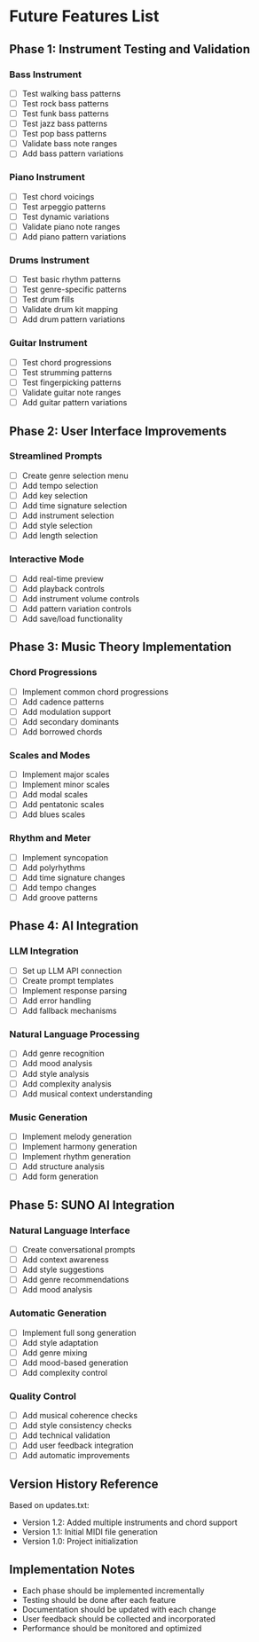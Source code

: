 # Future Features List

## Phase 1: Instrument Testing and Validation
### Bass Instrument
- [ ] Test walking bass patterns
- [ ] Test rock bass patterns
- [ ] Test funk bass patterns
- [ ] Test jazz bass patterns
- [ ] Test pop bass patterns
- [ ] Validate bass note ranges
- [ ] Add bass pattern variations

### Piano Instrument
- [ ] Test chord voicings
- [ ] Test arpeggio patterns
- [ ] Test dynamic variations
- [ ] Validate piano note ranges
- [ ] Add piano pattern variations

### Drums Instrument
- [ ] Test basic rhythm patterns
- [ ] Test genre-specific patterns
- [ ] Test drum fills
- [ ] Validate drum kit mapping
- [ ] Add drum pattern variations

### Guitar Instrument
- [ ] Test chord progressions
- [ ] Test strumming patterns
- [ ] Test fingerpicking patterns
- [ ] Validate guitar note ranges
- [ ] Add guitar pattern variations

## Phase 2: User Interface Improvements
### Streamlined Prompts
- [ ] Create genre selection menu
- [ ] Add tempo selection
- [ ] Add key selection
- [ ] Add time signature selection
- [ ] Add instrument selection
- [ ] Add style selection
- [ ] Add length selection

### Interactive Mode
- [ ] Add real-time preview
- [ ] Add playback controls
- [ ] Add instrument volume controls
- [ ] Add pattern variation controls
- [ ] Add save/load functionality

## Phase 3: Music Theory Implementation
### Chord Progressions
- [ ] Implement common chord progressions
- [ ] Add cadence patterns
- [ ] Add modulation support
- [ ] Add secondary dominants
- [ ] Add borrowed chords

### Scales and Modes
- [ ] Implement major scales
- [ ] Implement minor scales
- [ ] Add modal scales
- [ ] Add pentatonic scales
- [ ] Add blues scales

### Rhythm and Meter
- [ ] Implement syncopation
- [ ] Add polyrhythms
- [ ] Add time signature changes
- [ ] Add tempo changes
- [ ] Add groove patterns

## Phase 4: AI Integration
### LLM Integration
- [ ] Set up LLM API connection
- [ ] Create prompt templates
- [ ] Implement response parsing
- [ ] Add error handling
- [ ] Add fallback mechanisms

### Natural Language Processing
- [ ] Add genre recognition
- [ ] Add mood analysis
- [ ] Add style analysis
- [ ] Add complexity analysis
- [ ] Add musical context understanding

### Music Generation
- [ ] Implement melody generation
- [ ] Implement harmony generation
- [ ] Implement rhythm generation
- [ ] Add structure analysis
- [ ] Add form generation

## Phase 5: SUNO AI Integration
### Natural Language Interface
- [ ] Create conversational prompts
- [ ] Add context awareness
- [ ] Add style suggestions
- [ ] Add genre recommendations
- [ ] Add mood analysis

### Automatic Generation
- [ ] Implement full song generation
- [ ] Add style adaptation
- [ ] Add genre mixing
- [ ] Add mood-based generation
- [ ] Add complexity control

### Quality Control
- [ ] Add musical coherence checks
- [ ] Add style consistency checks
- [ ] Add technical validation
- [ ] Add user feedback integration
- [ ] Add automatic improvements

## Version History Reference
Based on updates.txt:
- Version 1.2: Added multiple instruments and chord support
- Version 1.1: Initial MIDI file generation
- Version 1.0: Project initialization

## Implementation Notes
- Each phase should be implemented incrementally
- Testing should be done after each feature
- Documentation should be updated with each change
- User feedback should be collected and incorporated
- Performance should be monitored and optimized 